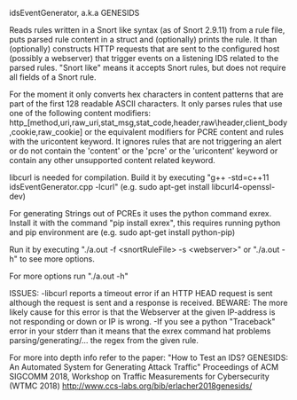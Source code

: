 idsEventGenerator, a.k.a GENESIDS

Reads rules written in a Snort like syntax (as of Snort 2.9.11) from a rule file, puts parsed rule content in a struct and (optionally) prints the rule. 
It than (optionally) constructs HTTP requests that are sent to the configured host (possibly a webserver) that trigger events on a listening IDS related to the parsed rules.
"Snort like" means it accepts Snort rules, but does not require all fields of a Snort rule.

For the moment it only converts hex characters in content patterns that are part of the first 128 readable ASCII characters.
It only parses rules that use one of the following content modifiers: http\_\[method,uri,raw\_uri,stat\_msg,stat\_code,header,raw\header,client\_body,cookie,raw_cookie] or the equivalent modifiers for PCRE content and rules with the uricontent keyword. 
It ignores rules that are not triggering an alert or do not contain the 'content' or the 'pcre' or the 'uricontent' keyword or contain any other unsupported content related keyword.

libcurl is needed for compilation.
Build it by executing "g++ -std=c++11 idsEventGenerator.cpp -lcurl" (e.g. sudo apt-get install libcurl4-openssl-dev)

For generating Strings out of PCREs it uses the python command exrex.
Install it with the command "pip install exrex", this requires running python and pip environment are (e.g. sudo apt-get install python-pip)

Run it by executing "./a.out -f \<snortRuleFile\> -s \<webserver\>"
or "./a.out -h" to see more options.
  
For more options run "./a.out -h"

ISSUES:
-libcurl reports a timeout error if an HTTP HEAD request is sent although the request is sent and a response is received. BEWARE: The more likely cause for this error is that the Webserver at the given IP-address is not responding or down or IP is wrong.
-If you see a python "Traceback" error in your stderr than it means that the exrex command hat problems parsing/generating/... the regex from the given rule.

For more into depth info refer to the paper:
"How to Test an IDS? GENESIDS: An Automated System for Generating Attack Traffic"
Proceedings of ACM SIGCOMM 2018, Workshop on Traffic Measurements for Cybersecurity (WTMC 2018)
http://www.ccs-labs.org/bib/erlacher2018genesids/
